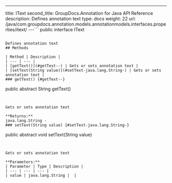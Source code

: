 ---
title: IText
second_title: GroupDocs.Annotation for Java API Reference
description: Defines annotation text
type: docs
weight: 22
url: /java/com.groupdocs.annotation.models.annotationmodels.interfaces.properties/itext/
---```
public interface IText
```

Defines annotation text
## Methods

| Method | Description |
| --- | --- |
| [getText()](#getText--) | Gets or sets annotation text |
| [setText(String value)](#setText-java.lang.String-) | Gets or sets annotation text |
### getText() {#getText--}
```
public abstract String getText()
```


Gets or sets annotation text

**Returns:**
java.lang.String - 
### setText(String value) {#setText-java.lang.String-}
```
public abstract void setText(String value)
```


Gets or sets annotation text

**Parameters:**
| Parameter | Type | Description |
| --- | --- | --- |
| value | java.lang.String |  |

